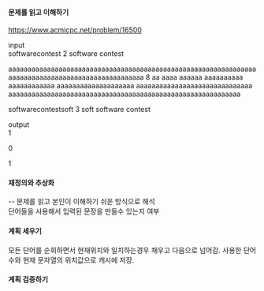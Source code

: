 #### 문제를 읽고 이해하기
https://www.acmicpc.net/problem/16500

input</br>
softwarecontest
2
software
contest

aaaaaaaaaaaaaaaaaaaaaaaaaaaaaaaaaaaaaaaaaaaaaaaaaaaaaaaaaaaaaaaaaaaaaaaaaaaaaaaaaaaaaaaaaaaaaaaaaaa
8
aa
aaaa
aaaaaa
aaaaaaaaaa
aaaaaaaaaaaa
aaaaaaaaaaaaaaaaaaaa
aaaaaaaaaaaaaaaaaaaaaaaaaaaaaa
aaaaaaaaaaaaaaaaaaaaaaaaaaaaaaaaaaaaaaaaaaaaaaaaaaaaaaaaaaaa

softwarecontestsoft
3
soft
software
contest

output</br>
1

0

1

#### 재정의와 추상화<br>
-- 문제를 읽고 본인이 이해하기 쉬운 방식으로 해석<br>
단어들을 사용해서 입력된 문장을 만들수 있는지 여부

#### 계획 세우기<br>
모든 단어를 순회하면서 현재위치와 일치하는경우 채우고 다음으로 넘어감.
사용한 단어수와 현재 문자열의 위치값으로 캐시에 저장. 

#### 계획 검증하기


